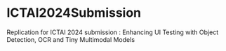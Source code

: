 # ICTAI2024Submission
Replication for ICTAI 2024 submission : Enhancing UI Testing with Object Detection, OCR and Tiny Multimodal Models
